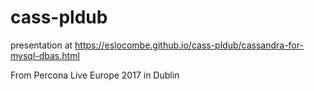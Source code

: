# cass-pldub

presentation at https://eslocombe.github.io/cass-pldub/cassandra-for-mysql-dbas.html

From Percona Live Europe 2017 in Dublin
